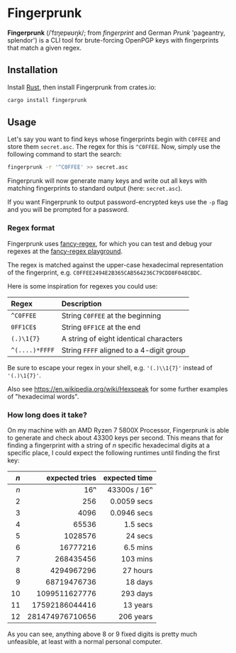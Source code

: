# Fingerprunk

**Fingerprunk** (/ˈfɪŋɐpʁʊŋk/; from *fingerprint* and German *Prunk* 'pageantry, splendor') is
a CLI tool for brute-forcing OpenPGP keys with fingerprints that match a given regex.

## Installation

Install [Rust](https://rust-lang.org/tools/install/), then install Fingerprunk from crates.io:

```sh
cargo install fingerprunk
```

## Usage

Let's say you want to find keys whose fingerprints begin with `C0FFEE` and store them `secret.asc`.
The regex for this is `^C0FFEE`. Now, simply use the following command to start the search:

```sh
fingerprunk -r '^C0FFEE' >> secret.asc
```

Fingerprunk will now generate many keys and write out all keys with matching fingerprints to
standard output (here: `secret.asc`).

If you want Fingerprunk to output password-encrypted keys use the `-p` flag and you will be prompted
for a password.

### Regex format

Fingerprunk uses [fancy-regex](https://crates.io/crates/fancy-regex), for which you can test and
debug your regexes at the [fancy-regex playground](https://fancy-regex.github.io/fancy-regex/).

The regex is matched against the upper-case hexadecimal representation of the fingerprint, e.g.
`C0FFEE2494E2B365CAB564236C79CDD8F048CBDC`.

Here is some inspiration for regexes you could use:

| Regex          | Description                              |
| :------------  | :--------------------------------------- |
| `^C0FFEE`      | String `C0FFEE` at the beginning         |
| `0FF1CE$`      | String `0FF1CE` at the end               |
| `(.)\1{7}`     | A string of eight identical characters   |
| `^(....)*FFFF` | String `FFFF` aligned to a 4-digit group |

Be sure to escape your regex in your shell, e.g. `'(.)\\1{7}'` instead of `'(.)\1{7}'`.

Also see <https://en.wikipedia.org/wiki/Hexspeak> for some further examples of "hexadecimal words".

### How long does it take?

On my machine with an AMD Ryzen 7 5800X Processor, Fingerprunk is able to generate and check about
43300 keys per second. This means that for finding a fingerprint with a string of *n* specific
hexadecimal digits at a specific place, I could expect the following runtimes until finding the
first key:

| *n* |  expected tries | expected time |
| --: | --------------: | ------------: |
| *n* |             16ⁿ |  43300s / 16ⁿ |
|   2 |             256 |   0.0059 secs |
|   3 |            4096 |   0.0946 secs |
|   4 |           65536 |      1.5 secs |
|   5 |         1028576 |       24 secs |
|   6 |        16777216 |      6.5 mins |
|   7 |       268435456 |      103 mins |
|   8 |      4294967296 |      27 hours |
|   9 |     68719476736 |       18 days |
|  10 |   1099511627776 |      293 days |
|  11 |  17592186044416 |      13 years |
|  12 | 281474976710656 |     206 years |

As you can see, anything above 8 or 9 fixed digits is pretty much unfeasible, at least with
a normal personal computer.